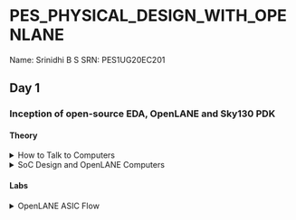 # PES_PHYSICAL_DESIGN_WITH_OPENLANE
Name: Srinidhi B S        SRN: PES1UG20EC201 
## Day 1
### Inception of open-source EDA, OpenLANE and Sky130 PDK
#### Theory
<details>
  
  <summary>How to Talk to Computers</summary>

  - First we look at the introduction to the RISC-V ISA(Instructiion Set Architecture). Supposing we need to execute a C program on a particular hardware. First the C-program is converted into Assembly Code( here for RISC-V processor). Then the assembly code is converted into binary. An RTL implements this code for the particular layout of the RISC-V processor and the output is visible.
  - An application running on a system is usually written with the help of a high level language such as C,C++,Python etc. The code of these applications are compiled with the help of compilers running on a system software(OS). The compiler converts the high level code into assembly intructions for the particular processor. The assembler then converts the instructions into binary which is fed into the layout of the chip that processes every pattern of bits and the program is hence run.
</details>

<details>
  
  <summary>SoC Design and OpenLANE Computers</summary>

  **What is a PDK?**
- PDK stands for Process Design Kit.
- It is a collection of files used to model a fabrication process for the EDA tools used to design an IC
  - Process Design Rules.
  - Device Models
  - Digital Standard Cell Libraries
  - I/O Libraries
 
A simplified RTL to GDSII Flow is :
- Synthesis -> Floor/Power Planning -> Placement -> Clock Tree Synthesis -> Routing -> Signoff

- Synthesis - Converts RTL to a ciruit, out of compomments from the standard cell library.
- Floor and Power Planning - Obejctive here is to plan the silicon area and create robust power distribution network to power the chip.
  - Chip Floor Planning - Partition the chip die between different system building blocks and place the I/O pads.
  - Macro Floor Planning - We define the macro dimensions, pin locations and rows are defined.
  - Power Planning - The power distribution network is contructed.
- Placement - Placing the cells on the floorplan rows, aligned with the sites. There are 2 steps: Global and Detailed.
- Clock Tree Synthesis - To deliver the clock to all sequential elements.
- Routing - Implement the interconnect using the available metal layers.
- Sign Off - Perform physical verification such as DRC(Design Rule Check) and LVS(Layout vs Synthesis). Also perform STA(Static Timiing Analysis).
</details>

#### Labs  
<details>

  <summary>OpenLANE ASIC Flow</summary>

  ![p1](https://github.com/Srini-web/pes_pd/assets/77874288/48bb6b45-fab9-4d96-bf7b-3a64ff3532f4)

## Getting Familiar with the Open Source EDA Tools

### Design Preparation Step
<details>
  
  <summary>Openlane Interactive</summary>

- Let us first go the the working directory using the following commands
```
cd Desktop/work/tools/
```

```
cd openlane_working_dir/openlane/
```
![s1opln](https://github.com/Srini-web/pes_pd/assets/77874288/0e9392ba-b165-4482-8a6a-5c3a82c52946)

- We now type the command ```docker```.
- This will open the shell as shown in the figure above
- Now we type
```
./flow.tcl -interactive
```
![s2opl](https://github.com/Srini-web/pes_pd/assets/77874288/5e65d288-92de-4267-8ddd-0bc8853acda1)

- If the 'interactive' keyword is not present, then the entire flow of the tool is run.

![s4](https://github.com/Srini-web/pes_pd/assets/77874288/3c284bbc-e6e6-483c-b2a2-6ae41eea9062)

- Now we must import all the packages required to run the flow, we use the command:
```
package require openlane 0.9
```

![s3](https://github.com/Srini-web/pes_pd/assets/77874288/68250674-3ecd-4e74-ab0e-bd9b5e21a3d7)

</details>

<details>
  
  <summary>Running Synthesis</summary>
  - We will be working with the 'picorv32a' design.
  - The src folder has the verilog file and the sdc file of the design
  - Now we do the design setup stage using the command:
```
prep -design picorv32a
```
- After preparing the design, we can see that a new 'runs' folder is created.
  
![s5](https://github.com/Srini-web/pes_pd/assets/77874288/752fcce4-4d86-40cb-836f-e31a391dc5e2)

- To synthesize the design we type
```
run_synthesis
```
- This command invokes yosys, runs the synthesis and the abc commands.
- A long process is observed after typing this command, which for a little over two mintues.

![s7](https://github.com/Srini-web/pes_pd/assets/77874288/7816183c-5ec9-409d-9447-d02cb4419f23)

- A synthesis successful message must be displayed.

![s9](https://github.com/Srini-web/pes_pd/assets/77874288/b733a107-7da1-4527-8f22-b246f291cb80)

- The flop ratio can be calculated by using:
```
No. of flops/No. of cells = 1613/14876 = 0.108
```
- In percentage there is 10.8% of the total number of cells are Flops

![s8](https://github.com/Srini-web/pes_pd/assets/77874288/7308f813-8d85-4b59-9a24-d15d145e38c5)

- Under the runs folder we can check out the netlist file generated after synthesis
</details>
